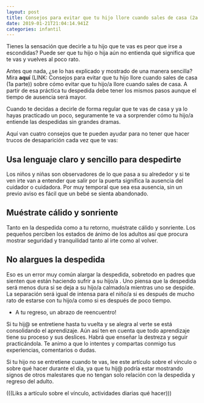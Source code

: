 ```yaml
---
layout: post
title: Consejos para evitar que tu hijo llore cuando sales de casa (2a parte)
date: 2019-01-21T21:04:14.941Z
categories: infantil
---
```

Tienes la sensación que decirle a tu hijo que te vas es peor que irse a escondidas? Puede ser que tu hijo o hija aún no entienda qué significa que te vas y vuelves al poco rato.

Antes que nada, ¿se lo has explicado y mostrado de una manera sencilla? Mira **aquí** (LINK: Consejos para evitar que tu hijo llore cuando sales de casa (1a parte)) sobre cómo evitar que tu hijo/a llore cuando sales de casa. A partir de esa práctica tu despedida debe tener los mismos pasos aunque el tiempo de ausencia será mayor.

Cuando te decidas a decirle de forma regular que te vas de casa y ya lo hayas practicado un poco, seguramente te va a sorprender cómo tu hijo/a entiende las despedidas sin grandes dramas.

Aquí van cuatro consejos que te pueden ayudar para no tener que hacer trucos de desaparición cada vez que te vas:

## Usa lenguaje claro y sencillo para despedirte

Los niños y niñas son observadores de lo que pasa a su alrededor y si te ven irte van a entender que salir por la puerta significa la ausencia del cuidador o cuidadora. Por muy temporal que sea esa ausencia, sin un previo aviso es fácil que un bebé se sienta abandonado. 

## Muéstrate cálido y sonriente

Tanto en la despedida como a tu retorno, muéstrate cálido y sonriente. Los pequeños perciben los estados de ánimo de los adultos así que procura mostrar seguridad y tranquilidad tanto al irte como al volver. 

## No alargues la despedida

Eso es un error muy común alargar la despedida, sobretodo en padres que sienten que están haciendo sufrir a su hijo/a . Uno piensa que la despedida será menos dura si se deja a su hijo/a calmado/a mientras uno se despide. La separación será igual de intensa para el niño/a si es después de mucho rato de estarse con tu hijo/a como si es después de poco tiempo. 

* A tu regreso, un abrazo de reencuentro!

Si tu hij@ se entretiene hasta tu vuelta y se alegra al verte se está consolidando el aprendizaje. Aún así ten en cuenta que todo aprendizaje tiene su proceso y sus deslices. Habrá que enseñar la destreza y seguir practicándola. Te animo a que lo intentes y compartas conmigo tus experiencias, comentarios o dudas.

Si tu hijo no se entretiene cuando te vas, lee este artículo sobre el vínculo o sobre qué hacer durante el día, ya que tu hij@ podría estar mostrando signos de otros malestares que no tengan solo relación con la despedida y regreso del adulto.

(((Liks a artículo sobre el vínculo, actividades diarias qué hacer)))
